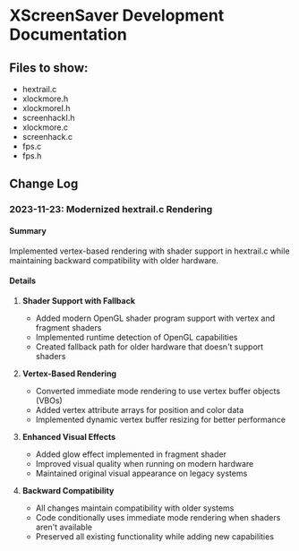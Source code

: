 # XScreenSaver Development Documentation

## Files to show:
- hextrail.c
- xlockmore.h
- xlockmoreI.h
- screenhackI.h
- xlockmore.c
- screenhack.c
- fps.c
- fps.h

## Change Log

### 2023-11-23: Modernized hextrail.c Rendering

#### Summary
Implemented vertex-based rendering with shader support in hextrail.c while maintaining backward compatibility with older hardware.

#### Details
1. **Shader Support with Fallback**
   - Added modern OpenGL shader program support with vertex and fragment shaders
   - Implemented runtime detection of OpenGL capabilities
   - Created fallback path for older hardware that doesn't support shaders

2. **Vertex-Based Rendering**
   - Converted immediate mode rendering to use vertex buffer objects (VBOs)
   - Added vertex attribute arrays for position and color data
   - Implemented dynamic vertex buffer resizing for better performance

3. **Enhanced Visual Effects**
   - Added glow effect implemented in fragment shader
   - Improved visual quality when running on modern hardware
   - Maintained original visual appearance on legacy systems

4. **Backward Compatibility**
   - All changes maintain compatibility with older systems
   - Code conditionally uses immediate mode rendering when shaders aren't available
   - Preserved all existing functionality while adding new capabilities
